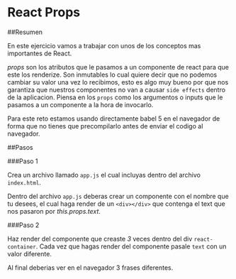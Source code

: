 # React Props

##Resumen

En este ejercicio vamos a trabajar con unos de los conceptos mas importantes de React.

*props* son los atributos que le pasamos a un componente de react para que este los renderize. Son inmutables lo cual quiere decir que no podemos cambiar su valor una vez lo recibimos, esto es algo muy bueno por que nos garantiza que nuestros componentes no van a causar `side effects` dentro de la aplicacion. Piensa en los `props` como los argumentos o inputs que le pasamos a un componente a la hora de invocarlo.

Para este reto estamos usando directamente babel 5 en el navegador de forma que no tienes que precompilarlo antes de enviar el codigo al navegador.

##Pasos

###Paso 1

Crea un archivo llamado `app.js` el cual incluyas dentro del archivo `index.html`.

Dentro del archivo `app.js` deberas crear un componente con el nombre que tu desees, el cual haga render de un `<div></div>` que contenga el text que nos pasaron por *this.props.text*.

###Paso 2

Haz render del componente que creaste *3* veces dentro del div `react-container`. Cada vez que hagas render del componente pasale `text` con un valor diferente.

Al final deberias ver en el navegador 3 frases diferentes.
